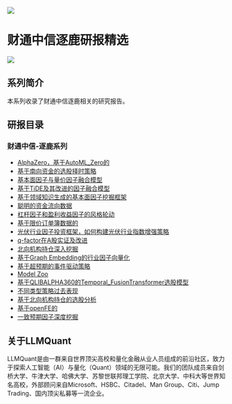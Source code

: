 ![](https://fastly.jsdelivr.net/gh/bucketio/img11@main/2024/10/21/1729466068183-23134fce-3131-4262-b18c-f378d71af4f6.gif)

# 财通中信逐鹿研报精选

![](https://fastly.jsdelivr.net/gh/bucketio/img9@main/2024/10/20/1729465031968-b3c8959e-1d37-4b8a-91b1-b0b0dfe25143.png)

## 系列简介

本系列收录了财通中信逐鹿相关的研究报告。

## 研报目录

### 财通中信-逐鹿系列

- [AlphaZero，基于AutoML_Zero的](https://quant-wiki.com/pdf/%E9%80%90%E9%B9%BFAlpha%E4%B8%93%E9%A2%98%E6%8A%A5%E5%91%8A12%EF%BC%9AAlphaZero%EF%BC%8C%E5%9F%BA%E4%BA%8EAutoML_Zero%E7%9A%84.pdf)
- [基于南向资金的选股择时策略](https://quant-wiki.com/pdf/%E9%80%90%E9%B9%BFAlpha%E4%B8%93%E9%A2%98%E6%8A%A5%E5%91%8A4%EF%BC%9A%E5%9F%BA%E4%BA%8E%E5%8D%97%E5%90%91%E8%B5%84%E9%87%91%E7%9A%84%E9%80%89%E8%82%A1%E6%8B%A9%E6%97%B6%E7%AD%96%E7%95%A5.pdf)
- [基本面因子与量价因子融合模型](https://quant-wiki.com/pdf/%E9%80%90%E9%B9%BFAlpha%E4%B8%93%E9%A2%98%E6%8A%A5%E5%91%8A14%EF%BC%9A%E5%9F%BA%E6%9C%AC%E9%9D%A2%E5%9B%A0%E5%AD%90%E4%B8%8E%E9%87%8F%E4%BB%B7%E5%9B%A0%E5%AD%90%E8%9E%8D%E5%90%88%E6%A8%A1%E5%9E%8B.pdf)
- [基于TiDE及其改进的因子融合模型](https://quant-wiki.com/pdf/%E9%80%90%E9%B9%BFAlpha%E4%B8%93%E9%A2%98%E6%8A%A5%E5%91%8A17%EF%BC%9A%E5%9F%BA%E4%BA%8ETiDE%E5%8F%8A%E5%85%B6%E6%94%B9%E8%BF%9B%E7%9A%84%E5%9B%A0%E5%AD%90%E8%9E%8D%E5%90%88%E6%A8%A1%E5%9E%8B.pdf)
- [基于领域知识生成的基本面因子挖掘框架](https://quant-wiki.com/pdf/%E9%80%90%E9%B9%BFAlpha%E4%B8%93%E9%A2%98%E6%8A%A5%E5%91%8A15%EF%BC%9A%E5%9F%BA%E4%BA%8E%E9%A2%86%E5%9F%9F%E7%9F%A5%E8%AF%86%E7%94%9F%E6%88%90%E7%9A%84%E5%9F%BA%E6%9C%AC%E9%9D%A2%E5%9B%A0%E5%AD%90%E6%8C%96%E6%8E%98%E6%A1%86%E6%9E%B6.pdf)
- [聪明的资金流向数据](https://quant-wiki.com/pdf/%E9%80%90%E9%B9%BFAlpha%E4%B8%93%E9%A2%98%E6%8A%A5%E5%91%8A3%EF%BC%9A%E8%81%AA%E6%98%8E%E7%9A%84%E8%B5%84%E9%87%91%E6%B5%81%E5%90%91%E6%95%B0%E6%8D%AE.pdf)
- [杠杆因子和盈利收益因子的风格轮动](https://quant-wiki.com/pdf/%E9%80%90%E9%B9%BFAlpha%E4%B8%93%E9%A2%98%E6%8A%A5%E5%91%8A5%EF%BC%9A%E6%9D%A0%E6%9D%86%E5%9B%A0%E5%AD%90%E5%92%8C%E7%9B%88%E5%88%A9%E6%94%B6%E7%9B%8A%E5%9B%A0%E5%AD%90%E7%9A%84%E9%A3%8E%E6%A0%BC%E8%BD%AE%E5%8A%A8.pdf)
- [基于限价订单簿数据的](https://quant-wiki.com/pdf/%E9%80%90%E9%B9%BFAlpha%E4%B8%93%E9%A2%98%E6%8A%A5%E5%91%8A11%EF%BC%9A%E5%9F%BA%E4%BA%8E%E9%99%90%E4%BB%B7%E8%AE%A2%E5%8D%95%E7%B0%BF%E6%95%B0%E6%8D%AE%E7%9A%84.pdf)
- [光伏行业因子投资框架，如何构建光伏行业指数增强策略](https://quant-wiki.com/pdf/%E9%80%90%E9%B9%BFAlpha%E4%B8%93%E9%A2%98%E6%8A%A5%E5%91%8A10%EF%BC%9A%E5%85%89%E4%BC%8F%E8%A1%8C%E4%B8%9A%E5%9B%A0%E5%AD%90%E6%8A%95%E8%B5%84%E6%A1%86%E6%9E%B6%EF%BC%8C%E5%A6%82%E4%BD%95%E6%9E%84%E5%BB%BA%E5%85%89%E4%BC%8F%E8%A1%8C%E4%B8%9A%E6%8C%87%E6%95%B0%E5%A2%9E%E5%BC%BA%E7%AD%96%E7%95%A5.pdf)
- [q-factor在A股实证及改进](https://quant-wiki.com/pdf/%E9%80%90%E9%B9%BFAlpha%E4%B8%93%E9%A2%98%E6%8A%A5%E5%91%8A2%EF%BC%9Aq-factor%E5%9C%A8A%E8%82%A1%E5%AE%9E%E8%AF%81%E5%8F%8A%E6%94%B9%E8%BF%9B.pdf)
- [北向机构持仓深入挖掘](https://quant-wiki.com/pdf/%E9%80%90%E9%B9%BFAlpha%E4%B8%93%E9%A2%98%E6%8A%A5%E5%91%8A8%EF%BC%9A%E5%8C%97%E5%90%91%E6%9C%BA%E6%9E%84%E6%8C%81%E4%BB%93%E6%B7%B1%E5%85%A5%E6%8C%96%E6%8E%98.pdf)
- [基于Graph Embedding的行业因子向量化](https://quant-wiki.com/pdf/%E9%80%90%E9%B9%BFAlpha%E4%B8%93%E9%A2%98%E6%8A%A5%E5%91%8A16%EF%BC%9A%E5%9F%BA%E4%BA%8EGraph%20Embedding%E7%9A%84%E8%A1%8C%E4%B8%9A%E5%9B%A0%E5%AD%90%E5%90%91%E9%87%8F%E5%8C%96.pdf)
- [基于超预期的事件驱动策略](https://quant-wiki.com/pdf/%E9%80%90%E9%B9%BFAlpha%E4%B8%93%E9%A2%98%E6%8A%A5%E5%91%8A7%EF%BC%9A%E5%9F%BA%E4%BA%8E%E8%B6%85%E9%A2%84%E6%9C%9F%E7%9A%84%E4%BA%8B%E4%BB%B6%E9%A9%B1%E5%8A%A8%E7%AD%96%E7%95%A5.pdf)
- [Model Zoo](https://quant-wiki.com/pdf/%E9%80%90%E9%B9%BFAlpha%E4%B8%93%E9%A2%98%E6%8A%A5%E5%91%8A18%EF%BC%9AModel%20Zoo.pdf)
- [基于QLIBALPHA360的Temporal_FusionTransformer选股模型](https://quant-wiki.com/pdf/%E9%80%90%E9%B9%BFAlpha%E4%B8%93%E9%A2%98%E6%8A%A5%E5%91%8A9%EF%BC%9A%E5%9F%BA%E4%BA%8EQLIBALPHA360%E7%9A%84Temporal_FusionTransformer%E9%80%89%E8%82%A1%E6%A8%A1%E5%9E%8B.pdf)
- [不同类型策略过去表现](https://quant-wiki.com/pdf/%E9%80%90%E9%B9%BFAlpha%E4%B8%93%E9%A2%98%E6%8A%A5%E5%91%8A%E5%B7%A1%E7%A4%BC%EF%BC%9A%E4%B8%8D%E5%90%8C%E7%B1%BB%E5%9E%8B%E7%AD%96%E7%95%A5%E8%BF%87%E5%8E%BB%E8%A1%A8%E7%8E%B0.pdf)
- [基于北向机构持仓的选股分析](https://quant-wiki.com/pdf/%E9%80%90%E9%B9%BFAlpha%E4%B8%93%E9%A2%98%E6%8A%A5%E5%91%8A6%EF%BC%9A%E5%9F%BA%E4%BA%8E%E5%8C%97%E5%90%91%E6%9C%BA%E6%9E%84%E6%8C%81%E4%BB%93%E7%9A%84%E9%80%89%E8%82%A1%E5%88%86%E6%9E%90.pdf)
- [基于openFE的](https://quant-wiki.com/pdf/%E9%80%90%E9%B9%BFAlpha%E4%B8%93%E9%A2%98%E6%8A%A5%E5%91%8A13%EF%BC%9A%E5%9F%BA%E4%BA%8EopenFE%E7%9A%84.pdf)
- [一致预期因子深度挖掘](https://quant-wiki.com/pdf/%E9%80%90%E9%B9%BFAlpha%E4%B8%93%E9%A2%98%E6%8A%A5%E5%91%8A1%EF%BC%9A%E4%B8%80%E8%87%B4%E9%A2%84%E6%9C%9F%E5%9B%A0%E5%AD%90%E6%B7%B1%E5%BA%A6%E6%8C%96%E6%8E%98.pdf)

## 关于LLMQuant

LLMQuant是由一群来自世界顶尖高校和量化金融从业人员组成的前沿社区，致力于探索人工智能（AI）与量化（Quant）领域的无限可能。我们的团队成员来自剑桥大学、牛津大学、哈佛大学、苏黎世联邦理工学院、北京大学、中科大等世界知名高校，外部顾问来自Microsoft、HSBC、Citadel、Man Group、Citi、Jump Trading、国内顶尖私募等一流企业。